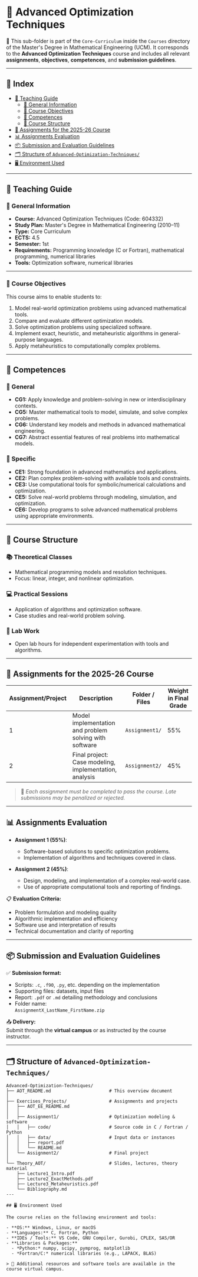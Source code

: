 # 🧮 Advanced Optimization Techniques

📁 This sub-folder is part of the `Core-Curriculum` inside the `Courses` directory of the Master's Degree in Mathematical Engineering (UCM). It corresponds to the **Advanced Optimization Techniques** course and includes all relevant **assignments**, **objectives**, **competences**, and **submission guidelines**.

---

## 📑 Index

- [📘 Teaching Guide](#-teaching-guide)  
  - [📌 General Information](#-general-information)  
  - [🎯 Course Objectives](#-course-objectives)  
  - [🧠 Competences](#-competences)  
  - [🔄 Course Structure](#-course-structure)  
- [🧪 Assignments for the 2025-26 Course](#-assignments-for-the-2025-26-course)  
- [📊 Assignments Evaluation](#-assignments-evaluation)  
- [📦 Submission and Evaluation Guidelines](#-submission-and-evaluation-guidelines)  
- [🗂️ Structure of `Advanced-Optimization-Techniques/`](#structure-advanced-optimization-techniques)
- [🖥️ Environment Used](#️-environment-used)

---

## 📘 Teaching Guide

### 📌 General Information

- **Course:** Advanced Optimization Techniques (Code: 604332)  
- **Study Plan:** Master's Degree in Mathematical Engineering (2010–11)  
- **Type:** Core Curriculum  
- **ECTS:** 4.5  
- **Semester:** 1st  
- **Requirements:** Programming knowledge (C or Fortran), mathematical programming, numerical libraries  
- **Tools:** Optimization software, numerical libraries

---

### 🎯 Course Objectives

This course aims to enable students to:

1. Model real-world optimization problems using advanced mathematical tools.  
2. Compare and evaluate different optimization models.  
3. Solve optimization problems using specialized software.  
4. Implement exact, heuristic, and metaheuristic algorithms in general-purpose languages.  
5. Apply metaheuristics to computationally complex problems.

---

## 🧠 Competences

### 🔹 General

- **CG1:** Apply knowledge and problem-solving in new or interdisciplinary contexts.  
- **CG5:** Master mathematical tools to model, simulate, and solve complex problems.  
- **CG6:** Understand key models and methods in advanced mathematical engineering.  
- **CG7:** Abstract essential features of real problems into mathematical models.

### 🔹 Specific

- **CE1:** Strong foundation in advanced mathematics and applications.  
- **CE2:** Plan complex problem-solving with available tools and constraints.  
- **CE3:** Use computational tools for symbolic/numerical calculations and optimization.  
- **CE5:** Solve real-world problems through modeling, simulation, and optimization.  
- **CE6:** Develop programs to solve advanced mathematical problems using appropriate environments.

---

## 🔄 Course Structure

### 📚 Theoretical Classes

- Mathematical programming models and resolution techniques.  
- Focus: linear, integer, and nonlinear optimization.

### 💻 Practical Sessions

- Application of algorithms and optimization software.  
- Case studies and real-world problem solving.

### 🧪 Lab Work

- Open lab hours for independent experimentation with tools and algorithms.

---

## 🧪 Assignments for the 2025-26 Course

| Assignment/Project | Description                                             | Folder / Files         | Weight in Final Grade |
|--------------------|---------------------------------------------------------|------------------------|------------------------|
| 1                  | Model implementation and problem solving with software  | `Assignment1/`         | 55%                   |
| 2                  | Final project: Case modeling, implementation, analysis  | `Assignment2/`         | 45%                   |

> 📌 *Each assignment must be completed to pass the course. Late submissions may be penalized or rejected.*

---

## 📊 Assignments Evaluation

- **Assignment 1 (55%)**:  
  - Software-based solutions to specific optimization problems.  
  - Implementation of algorithms and techniques covered in class.  

- **Assignment 2 (45%)**:  
  - Design, modeling, and implementation of a complex real-world case.  
  - Use of appropriate computational tools and reporting of findings.

📋 **Evaluation Criteria:**

- Problem formulation and modeling quality  
- Algorithmic implementation and efficiency  
- Software use and interpretation of results  
- Technical documentation and clarity of reporting  

---

## 📦 Submission and Evaluation Guidelines

✅ **Submission format:**

- Scripts: `.c`, `.f90`, `.py`, etc. depending on the implementation  
- Supporting files: datasets, input files  
- Report: `.pdf` or `.md` detailing methodology and conclusions  
- Folder name:  
  `AssignmentX_LastName_FirstName.zip`

📤 **Delivery:**  
Submit through the **virtual campus** or as instructed by the course instructor.

---

## 🗂️ Structure of `Advanced-Optimization-Techniques/` <a id="structure-advanced-optimization-techniques"></a>

```plaintext
Advanced-Optimization-Techniques/
├── AOT_README.md                      # This overview document
│
├── Exercises_Projects/                # Assignments and projects
│   ├── AOT_EE_README.md
│   │
│   ├── Assignment1/                   # Optimization modeling & software
│   │   ├── code/                      # Source code in C / Fortran / Python
│   │   ├── data/                      # Input data or instances
│   │   ├── report.pdf
│   │   └── README.md
│   └── Assignment2/                   # Final project
│
└── Theory_AOT/                        # Slides, lectures, theory material
    ├── Lecture1_Intro.pdf
    ├── Lecture2_ExactMethods.pdf
    ├── Lecture3_Metaheuristics.pdf
    └── Bibliography.md
---

## 🖥️ Environment Used

The course relies on the following environment and tools:

- **OS:** Windows, Linux, or macOS  
- **Languages:** C, Fortran, Python  
- **IDEs / Tools:** VS Code, GNU Compiler, Gurobi, CPLEX, SAS/OR  
- **Libraries & Packages:**  
  - *Python:* numpy, scipy, pymprog, matplotlib  
  - *Fortran/C:* numerical libraries (e.g., LAPACK, BLAS)

> 📌 Additional resources and software tools are available in the course virtual campus.
